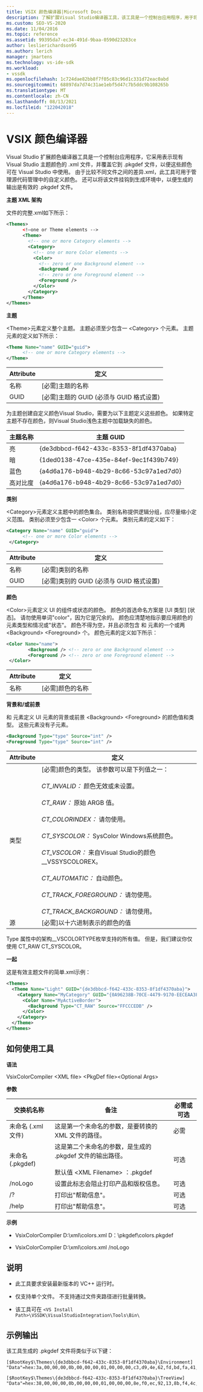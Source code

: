 ```yaml
---
title: VSIX 颜色编译器|Microsoft Docs
description: 了解扩展Visual Studio编译器工具，该工具是一个控制台应用程序，用于将主题Visual Studio颜色覆盖到 .pkgdef 文件中。
ms.custom: SEO-VS-2020
ms.date: 11/04/2016
ms.topic: reference
ms.assetid: 99395da7-ec34-491d-9baa-0590d23283ce
author: leslierichardson95
ms.author: lerich
manager: jmartens
ms.technology: vs-ide-sdk
ms.workload:
- vssdk
ms.openlocfilehash: 1c724dae82bb8f7f05c83c96d1c331d72eac0abd
ms.sourcegitcommit: 68897da7d74c31ae1ebf5d47c7b5ddc9b108265b
ms.translationtype: MT
ms.contentlocale: zh-CN
ms.lasthandoff: 08/13/2021
ms.locfileid: "122042018"
---
```

# <a name="vsix-color-compiler"></a>VSIX 颜色编译器
Visual Studio 扩展颜色编译器工具是一个控制台应用程序，它采用表示现有 Visual Studio 主题颜色的 .xml 文件，并覆盖它到 .pkgdef 文件，以便这些颜色可在 Visual Studio 中使用。 由于比较不同文件之间的差异.xml，此工具可用于管理源代码管理中的自定义颜色。 还可以将该文件挂钩到生成环境中，以便生成的输出是有效的 .pkgdef 文件。

 **主题 XML 架构**

 文件的完整.xml如下所示：

```xml
<Themes>
      <!—one or Theme elements -->
      <Theme>
        <!-- one or more Category elements -->
        <Category>
          <!-- one or more Color elements -->
          <Color>
            <!-- zero or one Background element -->
            <Background />
            <!-- zero or one Foreground element -->
            <Foreground />
          </Color>
        </Category>
      </Theme>
</Themes>
```

 **主题**

 \<Theme>元素定义整个主题。 主题必须至少包含一 \<Category> 个元素。 主题元素的定义如下所示：

```xml
<Theme Name="name" GUID="guid">
      <!-- one or more Category elements -->
</Theme>
```

|**Attribute**|**定义**|
|-|-|
|名称|[必需]主题的名称|
|GUID|[必需]主题的 GUID (必须与 GUID 格式设置) |

 为主题创建自定义颜色Visual Studio，需要为以下主题定义这些颜色。 如果特定主题不存在颜色，则Visual Studio浅色主题中加载缺失的颜色。

|**主题名称**|**主题 GUID**|
|-|-|
|亮|{de3dbbcd-f642-433c-8353-8f1df4370aba}|
|暗|{1ded0138-47ce-435e-84ef-9ec1f439b749}|
|蓝色|{a4d6a176-b948-4b29-8c66-53c97a1ed7d0}|
|高对比度|{a4d6a176-b948-4b29-8c66-53c97a1ed7d0}|

 **类别**

 \<Category>元素定义主题中的颜色集合。 类别名称提供逻辑分组，应尽量缩小定义范围。 类别必须至少包含一 \<Color> 个元素。 类别元素的定义如下：

```xml
<Category Name="name" GUID="guid">
      <!-- one or more Color elements -->
 </Category>
```

|**Attribute**|**定义**|
|-|-|
|名称|[必需]类别的名称|
|GUID|[必需]类别的 GUID (必须与 GUID 格式设置) |

 **颜色**

 \<Color>元素定义 UI 的组件或状态的颜色。 颜色的首选命名方案是 [UI 类型] [状态]。 请勿使用单词"color"，因为它是冗余的。 颜色应清楚地指示要应用颜色的元素类型和情况或"状态"。 颜色不得为空，并且必须包含 和 元素的一个或两 \<Background> \<Foreground> 个。 颜色元素的定义如下所示：

```xml
<Color Name="name">
        <Background /> <!-- zero or one Background element -->
        <Foreground /> <!-- zero or one Foreground element -->
 </Color>
```

|**Attribute**|**定义**|
|-|-|
|名称|[必需]颜色的名称|

 **背景和/或前景**

 和 元素定义 UI 元素的背景或前景 \<Background> \<Foreground> 的颜色值和类型。 这些元素没有子元素。

```xml
<Background Type="type" Source="int" />
<Foreground Type="type" Source="int" />
```

|**Attribute**|**定义**|
|-|-|
|类型|[必需]颜色的类型。 该参数可以是下列值之一：<br /><br /> *CT_INVALID：* 颜色无效或未设置。<br /><br /> *CT_RAW：* 原始 ARGB 值。<br /><br /> *CT_COLORINDEX：* 请勿使用。<br /><br /> *CT_SYSCOLOR：* SysColor Windows系统颜色。<br /><br /> *CT_VSCOLOR：* 来自Visual Studio的颜色__VSSYSCOLOREX。<br /><br /> *CT_AUTOMATIC：* 自动颜色。<br /><br /> *CT_TRACK_FOREGROUND：* 请勿使用。<br /><br /> *CT_TRACK_BACKGROUND：* 请勿使用。|
|源|[必需]以十六进制表示的颜色的值|

 Type 属性中的架构__VSCOLORTYPE枚举支持的所有值。 但是，我们建议你仅使用 CT_RAW CT_SYSCOLOR。

 **一起**

 这是有效主题文件的简单.xml示例：

```xml
<Themes>
  <Theme Name="Light" GUID="{de3dbbcd-f642-433c-8353-8f1df4370aba}">
    <Category Name="MyCategory" GUID="{0A96238B-70CE-4479-9170-EECEAA3FCD58}">
      <Color Name="MyActiveBorder">
        <Background Type="CT_RAW" Source="FFCCCEDB" />
      </Color>
    </Category>
  </Theme>
</Themes>
```

## <a name="how-to-use-the-tool"></a>如何使用工具
 **语法**

 VsixColorCompiler \<XML file> \<PkgDef file>\<Optional Args>

 **参数**

|**交换机名称**|**备注**|**必需或可选**|
|-|-|-|
|未命名 (.xml文件) |这是第一个未命名的参数，是要转换的 XML 文件的路径。|必需|
|未命名 (.pkgdef) |这是第二个未命名的参数，是生成的 .pkgdef 文件的输出路径。<br /><br /> 默认值 \<XML Filename> ：.pkgdef|可选|
|/noLogo|设置此标志会阻止打印产品和版权信息。|可选|
|/?|打印出"帮助信息"。|可选|
|/help|打印出"帮助信息"。|可选|

 **示例**

- VsixColorCompiler D:\xml\colors.xml D：\pkgdef\colors.pkgdef

- VsixColorCompiler D:\xml\colors.xml /noLogo

## <a name="notes"></a>说明

- 此工具要求安装最新版本的 VC++ 运行时。

- 仅支持单个文件。 不支持通过文件夹路径进行批量转换。

- 该工具可在 `<VS Install Path>\VSSDK\VisualStudioIntegration\Tools\Bin\`

## <a name="sample-output"></a>示例输出
 该工具生成的 .pkgdef 文件将类似于以下键：

```
[$RootKey$\Themes\{de3dbbcd-f642-433c-8353-8f1df4370aba}\Environment]
"Data"=hex:3a,00,00,00,0b,00,00,00,01,00,00,00,c3,d9,4e,62,fd,bd,fa,41,96,c3,7c,82,4e,a3,2e,3d,01,00,00,00,0c,00,00,00,41,63,74,69,76,65,42,6f,72,64,65,72,01,cc,ce,db,ff,01,33,31,24,ff

[$RootKey$\Themes\{de3dbbcd-f642-433c-8353-8f1df4370aba}\TreeView]
"Data"=hex:38,00,00,00,0b,00,00,00,01,00,00,00,8e,f0,ec,92,13,8b,f4,4c,99,e9,ae,26,92,38,21,85,01,00,00,00,0a,00,00,00,42,61,63,6b,67,72,6f,75,6e,64,01,f5,f5,f5,ff,01,1e,1e,1e,ff
```

